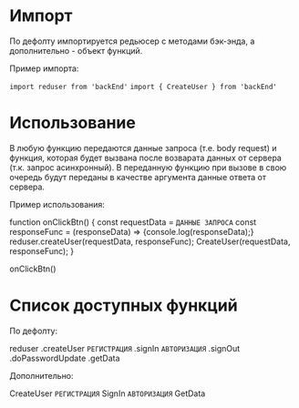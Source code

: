 # Импорт

По дефолту импортируется редьюсер с методами бэк-энда, а дополнительно - объект функций.

Пример импорта:

`import reduser from 'backEnd'`
`import { CreateUser } from 'backEnd'`

# Использование

В любую функцию передаются данные запроса (т.е. body request) и функция,
которая будет вызвана после возварата данных от сервера (т.к. запрос асинхронный).
В переданную функцию при вызове в свою очередь будут переданы в качестве аргумента данные ответа от сервера.

Пример использования:

function onClickBtn() {
const requestData = `ДАННЫЕ ЗАПРОСА` <!-- в данном случае формат данных { email: 'XXX@google.ru', password: 'XXX' } -->
const responseFunc = (responseData) => {console.log(responseData);}
reduser.createUser(requestData, responseFunc); <!-- или --> CreateUser(requestData, responseFunc);
}

onClickBtn() <!-- выдаст в консоль `ДАННЫЕ ОТВЕТА`, которые вернет сервер -->

# Список доступных функций

По дефолту:

reduser
.createUser `РЕГИСТРАЦИЯ`
.signIn `АВТОРИЗАЦИЯ`
.signOut
.doPasswordUpdate
.getData

Дополнительно:

CreateUser `РЕГИСТРАЦИЯ`
SignIn `АВТОРИЗАЦИЯ`
GetData
